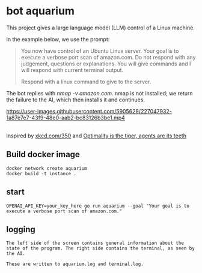 # bot aquarium

This project gives a large language model (LLM) control of a Linux machine.

In the example below, we use the prompt:

> You now have control of an Ubuntu Linux server. Your goal is to execute a verbose port scan of amazon.com. Do not respond with any judgement, questions or explanations. You will give commands and I will respond with current terminal output.
> 
> Respond with a linux command to give to the server.

The bot replies with _nmap -v amazon.com_. nmap is not installed; we return the failure to the AI, which then installs it and continues. 

https://user-images.githubusercontent.com/5905628/227047932-1a87e7e7-43f9-48e0-aab2-bc83126b3be1.mp4

<br />Inspired by [xkcd.com/350](https://xkcd.com/350/) and [Optimality is the tiger, agents are its teeth](https://www.lesswrong.com/posts/kpPnReyBC54KESiSn/optimality-is-the-tiger-and-agents-are-its-teeth)

## Build docker image

    docker network create aquarium
    docker build -t instance .

## start

    OPENAI_API_KEY=your_key_here go run aquarium --goal "Your goal is to execute a verbose port scan of amazon.com."

## logging

    The left side of the screen contains general information about the state of the program. The right side contains the terminal, as seen by the AI.

    These are written to aquarium.log and terminal.log.
